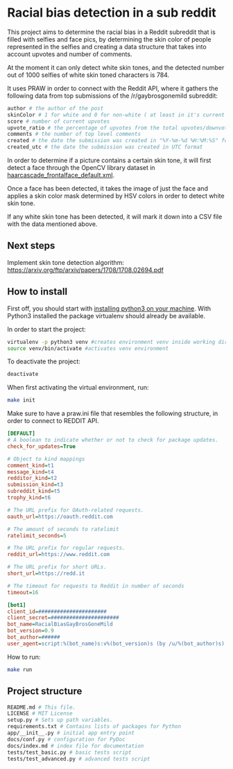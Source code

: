 # Racial bias detection in a sub reddit

This project aims to determine the racial bias in a Reddit subreddit that is filled with selfies and face pics,
by determining the skin color of people represented in the selfies and creating a data structure that takes into
account upvotes and number of comments.

At the moment it can only detect white skin tones, and the detected number out of 1000 selfies of white skin toned characters
is 784.

It uses PRAW in order to connect with the Reddit API, where it gathers the following data from top submissions of the /r/gaybrosgonemild
subreddit:

```bash
author # the author of the post
skinColor # 1 for white and 0 for non-white ( at least in it's current state )
score # number of current upvotes
upvote_ratio # the percentage of upvotes from the total upvotes/downvotes
comments # the number of top level comments
created # the date the submission was created in "%Y-%m-%d %H:%M:%S" format
created_utc # the date the submission was created in UTC format
```

In order to determine if a picture contains a certain skin tone, it will first detect a face through the OpenCV library dataset in [haarcascade_frontalface_default.xml](haarcascade_frontalface_default.xml).

Once a face has been detected, it takes the image of just the face and applies a skin color mask determined by HSV colors in order to detect
white skin tone.

If any white skin tone has been detected, it will mark it down into a CSV file with the data mentioned above.

## Next steps

Implement skin tone detection algorithm: https://arxiv.org/ftp/arxiv/papers/1708/1708.02694.pdf

## How to install

First off, you should start with [installing python3 on your machine](https://realpython.com/installing-python/). With Python3 installed the package virtualenv should already be available.

In order to start the project:

```bash
virtualenv -p python3 venv #creates environment venv inside working directory
source venv/bin/activate #activates venv environment
```

To deactivate the project:

```bash
deactivate
```

When first activating the virtual environment, run:

```bash
make init
```

Make sure to have a praw.ini file that resembles the following structure, in order to connect to REDDIT API.

```ini
[DEFAULT]
# A boolean to indicate whether or not to check for package updates.
check_for_updates=True

# Object to kind mappings
comment_kind=t1
message_kind=t4
redditor_kind=t2
submission_kind=t3
subreddit_kind=t5
trophy_kind=t6

# The URL prefix for OAuth-related requests.
oauth_url=https://oauth.reddit.com

# The amount of seconds to ratelimit
ratelimit_seconds=5

# The URL prefix for regular requests.
reddit_url=https://www.reddit.com

# The URL prefix for short URLs.
short_url=https://redd.it

# The timeout for requests to Reddit in number of seconds
timeout=16

[bot1]
client_id=######################
client_secret=######################
bot_name=RacialBiasGayBrosGoneMild
bot_version=0.9
bot_author=######
user_agent=script:%(bot_name)s:v%(bot_version)s (by /u/%(bot_author)s)
```

How to run:

```bash
make run
```

## Project structure


```bash
README.md # This file.
LICENSE # MIT License
setup.py # Sets up path variables.
requirements.txt # Contains lists of packages for Python
app/__init__.py # initial app entry point
docs/conf.py # configuration for PyDoc
docs/index.md # index file for documentation
tests/test_basic.py # basic tests script
tests/test_advanced.py # advanced tests script
```
